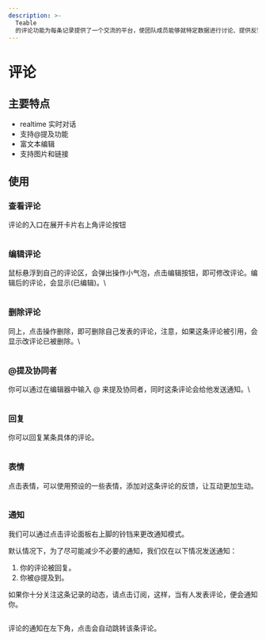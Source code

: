 ```yaml
---
description: >-
  Teable
  的评论功能为每条记录提供了一个交流的平台，使团队成员能够就特定数据进行讨论、提供反馈或添加额外信息。这个功能大大提高了协作效率，使数据不再是孤立的信息，而是可以承载丰富上下文的动态内容。
---
```


# 评论

## 主要特点

* realtime 实时对话
* 支持@提及功能
* 富文本编辑
* 支持图片和链接

## 使用

### 查看评论

评论的入口在展开卡片右上角评论按钮

<figure><img src="../../.gitbook/assets/image (97).png" alt=""><figcaption></figcaption></figure>

### 编辑评论

鼠标悬浮到自己的评论区，会弹出操作小气泡，点击编辑按钮，即可修改评论。编辑后的评论，会显示(已编辑)。\


<figure><img src="../../.gitbook/assets/image (98).png" alt=""><figcaption></figcaption></figure>

### 删除评论

同上，点击操作删除，即可删除自己发表的评论，注意，如果这条评论被引用，会显示改评论已被删除。\


<figure><img src="../../.gitbook/assets/image (102).png" alt=""><figcaption></figcaption></figure>

### @提及协同者

你可以通过在编辑器中输入 @ 来提及协同者，同时这条评论会给他发送通知。\


<figure><img src="../../.gitbook/assets/image (105).png" alt=""><figcaption></figcaption></figure>

### 回复

你可以回复某条具体的评论。

<figure><img src="../../.gitbook/assets/image (100).png" alt=""><figcaption></figcaption></figure>

### 表情

点击表情，可以使用预设的一些表情，添加对这条评论的反馈，让互动更加生动。

<figure><img src="../../.gitbook/assets/image (99).png" alt=""><figcaption></figcaption></figure>

### 通知

我们可以通过点击评论面板右上脚的铃铛来更改通知模式。

默认情况下，为了尽可能减少不必要的通知，我们仅在以下情况发送通知：

1. 你的评论被回复。
2. 你被@提及到。

如果你十分关注这条记录的动态，请点击订阅，这样，当有人发表评论，便会通知你。

<figure><img src="../../.gitbook/assets/image (103).png" alt=""><figcaption></figcaption></figure>

评论的通知在左下角，点击会自动跳转该条评论。

<figure><img src="../../.gitbook/assets/image (104).png" alt=""><figcaption></figcaption></figure>
